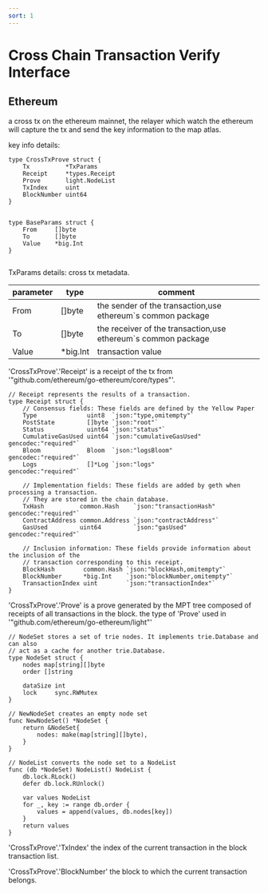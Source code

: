 ```yaml
---
sort: 1
---
```


# Cross Chain Transaction Verify Interface

## Ethereum

a cross tx on the ethereum mainnet, the relayer which watch the ethereum will capture the tx and send the key information
to the map atlas.
 
key info details: 

```
type CrossTxProve struct {
	Tx          *TxParams
	Receipt     *types.Receipt
	Prove       light.NodeList
	TxIndex     uint
	BlockNumber uint64
}


type BaseParams struct {
	From     []byte
	To       []byte
	Value    *big.Int
}


```
TxParams details: cross tx metadata.

| parameter   | type      | comment |
| ----------- | ----------| ------- |
| From     | []byte    | the sender of the transaction,use ethereum`s common package |
| To       | []byte    | the receiver of the transaction,use ethereum`s common package |
| Value    | *big.Int  | transaction value |



'CrossTxProve'.'Receipt' is a receipt of the tx from '"github.com/ethereum/go-ethereum/core/types"'.

```
// Receipt represents the results of a transaction.
type Receipt struct {
	// Consensus fields: These fields are defined by the Yellow Paper
	Type              uint8  `json:"type,omitempty"`
	PostState         []byte `json:"root"`
	Status            uint64 `json:"status"`
	CumulativeGasUsed uint64 `json:"cumulativeGasUsed" gencodec:"required"`
	Bloom             Bloom  `json:"logsBloom"         gencodec:"required"`
	Logs              []*Log `json:"logs"              gencodec:"required"`

	// Implementation fields: These fields are added by geth when processing a transaction.
	// They are stored in the chain database.
	TxHash          common.Hash    `json:"transactionHash" gencodec:"required"`
	ContractAddress common.Address `json:"contractAddress"`
	GasUsed         uint64         `json:"gasUsed" gencodec:"required"`

	// Inclusion information: These fields provide information about the inclusion of the
	// transaction corresponding to this receipt.
	BlockHash        common.Hash `json:"blockHash,omitempty"`
	BlockNumber      *big.Int    `json:"blockNumber,omitempty"`
	TransactionIndex uint        `json:"transactionIndex"`
}
```

'CrossTxProve'.'Prove' is a prove generated by the MPT tree composed of receipts of all transactions in the block.
the type of 'Prove' used in '"github.com/ethereum/go-ethereum/light"'

```
// NodeSet stores a set of trie nodes. It implements trie.Database and can also
// act as a cache for another trie.Database.
type NodeSet struct {
	nodes map[string][]byte
	order []string

	dataSize int
	lock     sync.RWMutex
}

// NewNodeSet creates an empty node set
func NewNodeSet() *NodeSet {
	return &NodeSet{
		nodes: make(map[string][]byte),
	}
}

// NodeList converts the node set to a NodeList
func (db *NodeSet) NodeList() NodeList {
	db.lock.RLock()
	defer db.lock.RUnlock()

	var values NodeList
	for _, key := range db.order {
		values = append(values, db.nodes[key])
	}
	return values
}

```

'CrossTxProve'.'TxIndex' the index of the current transaction in the block transaction list.

'CrossTxProve'.'BlockNumber' the block to which the current transaction belongs.